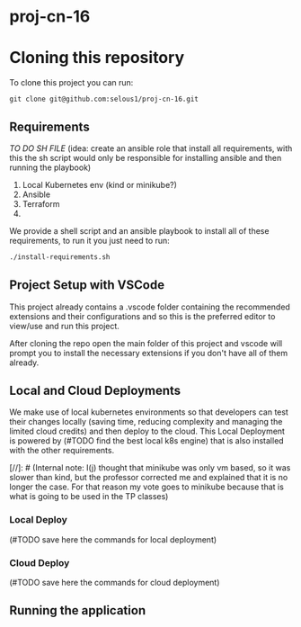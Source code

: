 # proj-cn-16

# Cloning this repository

To clone this project you can run:
```
git clone git@github.com:selous1/proj-cn-16.git
```

## Requirements

*TO DO SH FILE*
(idea: create an ansible role that install all requirements,
with this the sh script would only be responsible for installing ansible and then running the playbook)

1. Local Kubernetes env (kind or minikube?) 
2. Ansible
3. Terraform
4. 

We provide a shell script and an ansible playbook to install all of these requirements, to run it you just need to run:
```sh
./install-requirements.sh
```

## Project Setup with VSCode

This project already contains a .vscode folder containing the recommended extensions and their configurations and so this is the preferred editor to view/use and run this project.

After cloning the repo open the main folder of this project and vscode will prompt you to install the necessary extensions if you don't have all of them already.

## Local and Cloud Deployments

We make use of local kubernetes environments so that developers can test their changes locally (saving time, reducing complexity and managing the limited cloud credits) and then deploy to the cloud.
This Local Deployment is powered by (#TODO find the best local k8s engine) that is also installed with the other requirements.

[//]: # (Internal note: I(j) thought that minikube was only vm based, so it was slower than kind, but the professor corrected me and explained that it is no longer the case. For that reason my vote goes to minikube because that is what is going to be used in the TP classes)

### Local Deploy

(#TODO save here the commands for local deployment)

### Cloud Deploy

(#TODO save here the commands for cloud deployment)

## Running the application

